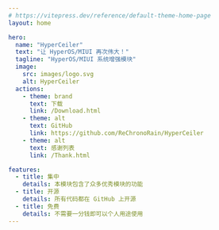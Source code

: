 ```yaml
---
# https://vitepress.dev/reference/default-theme-home-page
layout: home

hero:
  name: "HyperCeiler"
  text: "让 HyperOS/MIUI 再次伟大！"
  tagline: "HyperOS/MIUI 系统增强模块"
  image:
    src: images/logo.svg
    alt: HyperCeiler
  actions:
    - theme: brand
      text: 下载
      link: /Download.html
    - theme: alt
      text: GitHub
      link: https://github.com/ReChronoRain/HyperCeiler
    - theme: alt
      text: 感谢列表
      link: /Thank.html

features:
  - title: 集中
    details: 本模块包含了众多优秀模块的功能
  - title: 开源
    details: 所有代码都在 GitHub 上开源
  - title: 免费
    details: 不需要一分钱即可以个人用途使用
---
```


